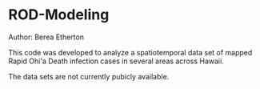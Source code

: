 # ROD-Modeling

Author: Berea Etherton

This code was developed to analyze a spatiotemporal data set of mapped Rapid Ohi'a Death infection cases in several areas across Hawaii.  

The data sets are not currently pubicly available. 
